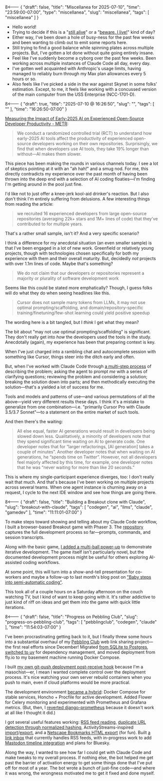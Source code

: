 8<--- { "draft": false, "title": "Miscellanea for 2025-07-10", "time": "23:59:00-07:00", "type": "miscellanea", "slug": "miscellanea", "tags": [ "miscellanea" ] }

- Hello world!
- Trying to decide if this is a "[still alive](https://www.youtube.com/watch?v=Y6ljFaKRTrI)" or a "[beware, I live!](https://www.youtube.com/watch?v=CC2iqlvifSU)" kind of day?
- Either way, I've been down a hole of busy-ness for the past few weeks and been wanting to climb out to emit some reports here.
- Still trying to find a good balance while spinning plates across multiple projects. But, I've gotten a lot done without quite going entirely insane.
- Feel like I've suddenly become a cyborg over the past few weeks. Been working across multiple instances of Claude Code all day, every day.
- I've gotten well acquainted with Anthropic's usage limits, having managed to reliably burn through my Max plan allowances every 5 hours or so.
- Also feels like I've picked a side in the war against Skynet in some folks' estimation. Except, to me, it feels like working with a concussed version of the main computer from the USS Enterprise (NCC-1701-D).

8<--- { "draft": true, "title": "2025-07-10 @ 16:26:50", "slug": "", "tags": [ "" ], "time": "16:26:50-07:00" }

[Measuring the Impact of Early-2025 AI on Experienced Open-Source Developer Productivity - METR](https://metr.org/blog/2025-07-10-early-2025-ai-experienced-os-dev-study/):

  > We conduct a randomized controlled trial \(RCT\) to understand how early-2025 AI tools affect the productivity of experienced open-source developers working on their own repositories. Surprisingly, we find that when developers use AI tools, they take 19% longer than without—AI makes them slower.

This piece has been making the rounds in various channels today. I see a lot of skeptics pointing at it with an "ah hah!" and a smug nod. For me, this directly contradicts my experience over the past month of having been thrown into the deep end with a selection of AI coding floaties—I'm finding I'm getting around in the pool just fine.

I'd like not to just offer a knee-jerk kool-aid drinker's reaction. But I also don't think I'm entirely suffering from delusions. A few interesting things from reading the article:

> we recruited 16 experienced developers from large open-source repositories (averaging 22k+ stars and 1M+ lines of code) that they’ve contributed to for multiple years.

That's a rather small sample, isn't it? And a very specific scenario?

I think a difference for my anecdotal situation (an even smaller sample) is that I've been engaged in a lot of new work. Greenfield or relatively young projects, though with technologies chosen specifically for both my experience with them and their overall maturity. But, decidedly *not* projects with over 1.1m lines of code. Maybe that's something?

> We do not claim that our developers or repositories represent a majority or plurality of software development work

Seems like this could be stated more emphatically? Though, I guess folks will do what they do when seeing headlines like this.

> Cursor does not sample many tokens from LLMs, it may not use optimal prompting/scaffolding, and domain/repository-specific training/finetuning/few-shot learning could yield positive speedup

The wording here is a bit tangled, but I *think* I get what they mean?

The bit about "may not use optimal prompting/scaffolding" is significant. They don't really get into *how* the developers used the tools in the study. Anecdotally (again), my experience has been that preparing context is key. 

When I've just charged into a rambling chat and autocomplete session with something like Cursor, things steer into the ditch early and often. 

But, when I've worked with Claude Code through [a multi-step process](https://blog.lmorchard.com/2025/06/07/semi-automatic-coding/) of describing the problem; asking the agent to prompt *me* with a series of clarifying questions; reviewing the problem and considering a solution; breaking the solution down into parts; and then methodically executing the solution—that's a yielded a lot of success for me.

Tools and models and patterns of use—and various permutations of all the above—yield very different results these days. I think it's a mistake to generalize from one combination—i.e. "primarily Cursor Pro with Claude 3.5/3.7 Sonnet"—to a statement on the entire market of such tools.

And then there's the waiting:

> All else equal, faster AI generations would result in developers being slowed down less. Qualitatively, a minority of developers note that they spend significant time waiting on AI to generate code. One developer notes that for “larger refactorings, [AI generation] takes a couple of minutes”. Another developer notes that when waiting on AI generations, he “spends time on Twitter”. However, not all developers feel majorly affected by this time, for example, one developer notes that he was “never waiting for more than like 20 seconds.”

This is where my single-participant experience diverges, too: I don't really wait that much. And that's because I've been working on multiple projects across several teams. When one agent instance is churning away on a request, I cycle to the next IDE window and see how things are going there.

8<--- { "draft": false, "title": "Building a Breakout clone with Claude", "slug": "breakout-with-claude", "tags": [ "codegen", "ai", "llms", "claude", "gamedev" ], "time": "11:11:01-07:00" }

To make steps toward showing and telling about my Claude Code workflow, I built a browser-based Breakout game with Phaser 3. The [repository](https://github.com/lmorchard/claude-breakout-clone) captures the full development process so far—prompts, commands, and session transcripts.

Along with the basic game, [I added a multi-ball power-up](https://github.com/lmorchard/claude-breakout-clone/tree/main/docs/dev-sessions/2025-07-05-1336-multiball) to demonstrate iterative development. The game itself isn't particularly novel, but the documented development process might be useful for others exploring AI-assisted coding workflows.

At some point, this will turn into a show-and-tell presentation for co-workers and maybe a follow-up to last month's blog post on ["Baby steps into semi-automatic coding"](https://blog.lmorchard.com/2025/06/07/semi-automatic-coding/).

This took all of a couple hours on a Saturday afternoon on the couch watching TV, but I kind of want to keep going with it. It's rather addictive to just kind of riff on ideas and get them into the game with quick little iterations.

8<--- { "draft": false, "title": "Progress on Pebbling Club", "slug": "progress-on-pebbling-club", "tags": [ "pebblingclub", "codegen", "claude" ], "time": "11:54:03-07:00" }

I've been procrastinating getting back to it, but I finally threw some hours into a substantial overhaul of my [Pebbling Club](https://github.com/lmorchard/pebbling-club) web link sharing project—the first real efforts since December! Migrated [from SQLite to Postgres](https://github.com/lmorchard/pebbling-club/pull/239), [switched to uv](https://github.com/lmorchard/pebbling-club/pull/238) for dependency management, and moved deployment from fly.io to my basement machine running Docker Compose.

I built [my own git-push deployment post-receive hook](https://github.com/lmorchard/pebbling-club/blob/main/docker/compose/post-receive) because I'm a masochist—er, I mean I wanted complete control over the deployment process. It's nice watching your own server rebuild containers when you push to main, even if cloud platforms would be more practical.

The development environment [became a hybrid](https://github.com/lmorchard/pebbling-club/pull/240): Docker Compose for stable services, Honcho + Procfile for active development. Added Flower for Celery monitoring and experimented with Prometheus and Grafana metrics. (But, then, I [reverted django-prometheus](https://github.com/lmorchard/pebbling-club/pull/255) because it doesn't work at all like I thought it did.)

I got several useful features working: [RSS feed reading](https://github.com/lmorchard/pebbling-club/commits/main/pebbling_apps/feeds), [duplicate URL detection through normalized hashing](https://github.com/lmorchard/pebbling-club/pull/249), ActivityStreams-inspired [import](https://github.com/lmorchard/pebbling-club/pull/250)/[export](https://github.com/lmorchard/pebbling-club/pull/248), and a [Netscape Bookmarks HTML export](https://github.com/lmorchard/pebbling-club/pull/247) (for fun). Built [a link inbox](https://github.com/lmorchard/pebbling-club/pull/250) that currently handles RSS feeds, with in-progress work to add [Mastodon timeline integration](https://github.com/lmorchard/pebbling-club/pull/254) and plans for Bluesky.

Along the way, I wanted to see how far I could get with Claude Code and make tweaks to my overall process. If nothing else, the bot helped me get past the barrier of activation energy to get some things done that I've put off for most of a year. The bot wrote a bunch of just-fine code—and where it was wrong, the wrongness motivated me to get it fixed and done myself.
